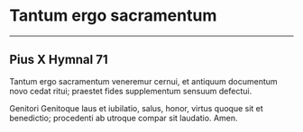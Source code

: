 # Tantum ergo sacramentum

***

## Pius X Hymnal 71

Tantum ergo sacramentum
veneremur cernui,
et antiquum documentum
novo cedat ritui;
praestet fides supplementum
sensuum defectui. 

Genitori Genitoque
laus et iubilatio,
salus, honor, virtus quoque
sit et benedictio;
procedenti ab utroque
compar sit laudatio.
Amen.

